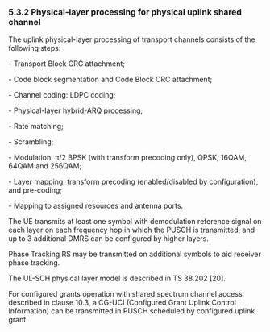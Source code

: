 ### 5.3.2 Physical-layer processing for physical uplink shared channel

The uplink physical-layer processing of transport channels consists of
the following steps:

\- Transport Block CRC attachment;

\- Code block segmentation and Code Block CRC attachment;

\- Channel coding: LDPC coding;

\- Physical-layer hybrid-ARQ processing;

\- Rate matching;

\- Scrambling;

\- Modulation: π/2 BPSK (with transform precoding only), QPSK, 16QAM,
64QAM and 256QAM;

\- Layer mapping, transform precoding (enabled/disabled by
configuration), and pre-coding;

\- Mapping to assigned resources and antenna ports.

The UE transmits at least one symbol with demodulation reference signal
on each layer on each frequency hop in which the PUSCH is transmitted,
and up to 3 additional DMRS can be configured by higher layers.

Phase Tracking RS may be transmitted on additional symbols to aid
receiver phase tracking.

The UL-SCH physical layer model is described in TS 38.202 \[20\].

For configured grants operation with shared spectrum channel access,
described in clause 10.3, a CG-UCI (Configured Grant Uplink Control
Information) can be transmitted in PUSCH scheduled by configured uplink
grant.